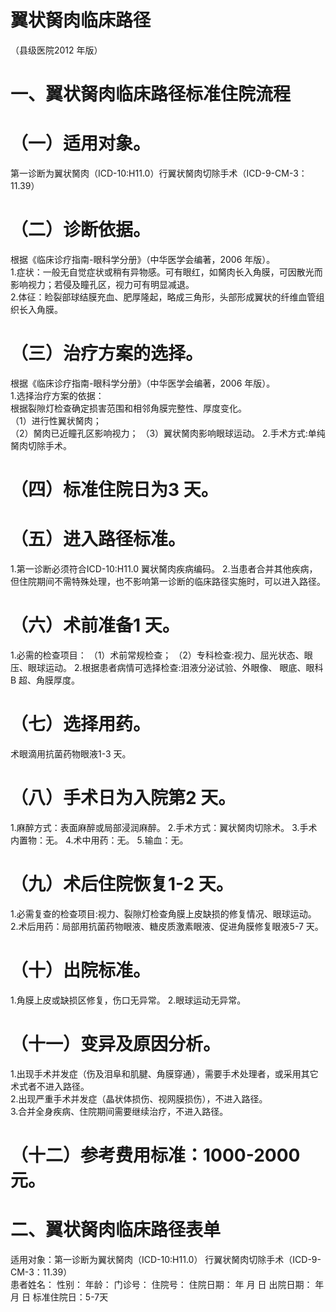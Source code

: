 # 翼状胬肉临床路径  
（县级医院2012 年版）  
# 一、翼状胬肉临床路径标准住院流程  
# （一）适用对象。  
第一诊断为翼状胬肉（ICD-10:H11.0）行翼状胬肉切除手术（ICD-9-CM-3：11.39）  
# （二）诊断依据。  
根据《临床诊疗指南-眼科学分册》（中华医学会编著，2006 年版）。  
1.症状：一般无自觉症状或稍有异物感。可有眼红，如胬肉长入角膜，可因散光而影响视力；若侵及瞳孔区，视力可有明显减退。  
2.体征：睑裂部球结膜充血、肥厚隆起，略成三角形，头部形成翼状的纤维血管组织长入角膜。  
# （三）治疗方案的选择。  
根据《临床诊疗指南-眼科学分册》（中华医学会编著，2006 年版）。  
1.选择治疗方案的依据：  
根据裂隙灯检查确定损害范围和相邻角膜完整性、厚度变化。  
（1）进行性翼状胬肉；  
（2）胬肉已近瞳孔区影响视力； （3）翼状胬肉影响眼球运动。 2.手术方式:单纯胬肉切除手术。  
# （四）标准住院日为3 天。  
# （五）进入路径标准。  
1.第一诊断必须符合ICD-10:H11.0 翼状胬肉疾病编码。 2.当患者合并其他疾病，但住院期间不需特殊处理，也不影响第一诊断的临床路径实施时，可以进入路径。  
# （六）术前准备1 天。  
1.必需的检查项目： （1）术前常规检查； （2）专科检查:视力、屈光状态、眼压、眼球运动。 2.根据患者病情可选择检查:泪液分泌试验、外眼像、 眼底、眼科B 超、角膜厚度。  
# （七）选择用药。  
术眼滴用抗菌药物眼液1-3 天。  
# （八）手术日为入院第2 天。  
1.麻醉方式：表面麻醉或局部浸润麻醉。  2.手术方式：翼状胬肉切除术。  3.手术内置物：无。   4.术中用药：无。 5.输血：无。  
# （九）术后住院恢复1-2 天。  
1.必需复查的检查项目:视力、裂隙灯检查角膜上皮缺损的修复情况、眼球运动。  
2.术后用药：局部用抗菌药物眼液、糖皮质激素眼液、促进角膜修复眼液5-7 天。  
# （十）出院标准。  
1.角膜上皮或缺损区修复，伤口无异常。  2.眼球运动无异常。  
# （十一）变异及原因分析。  
1.出现手术并发症（伤及泪阜和肌腱、角膜穿通），需要手术处理者，或采用其它术式者不进入路径。  
2.出现严重手术并发症（晶状体损伤、视网膜损伤），不进入路径。  
3.合并全身疾病、住院期间需要继续治疗，不进入路径。  
# （十二）参考费用标准：1000-2000 元。  
# 二、翼状胬肉临床路径表单  
适用对象：第一诊断为翼状胬肉（ICD-10:H11.0） 行翼状胬肉切除手术（ICD-9-CM-3：11.39）  
患者姓名：          性别：    年龄：      门诊号：          住院号：          住院日期：     年    月    日   出院日期：     年    月    日  标准住院日：5-7天  
